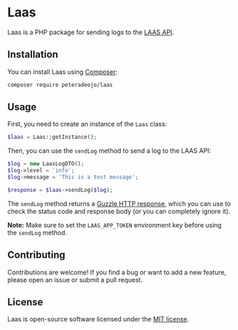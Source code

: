 # Laas

Laas is a PHP package for sending logs to the [LAAS API](https://laas-api-nest.onrender.com/).

## Installation

You can install Laas using [Composer](https://getcomposer.org/):

```bash
composer require peteradeojo/laas
```

## Usage

First, you need to create an instance of the `Laas` class:

```php
$laas = Laas::getInstance();
```

Then, you can use the `sendLog` method to send a log to the LAAS API:

```php
$log = new LaasLogDTO();
$log->level = 'info';
$log->message = 'This is a test message';

$response = $laas->sendLog($log);
```

The `sendLog` method returns a [Guzzle HTTP response](https://docs.guzzlephp.org/en/stable/psr7.html#responses), which you can use to check the status code and response body (or you can completely ignore it).

**Note:** Make sure to set the `LAAS_APP_TOKEN` environment key before using the `sendLog` method.

## Contributing

Contributions are welcome! If you find a bug or want to add a new feature, please open an issue or submit a pull request.

## License

Laas is open-source software licensed under the [MIT license](https://opensource.org/licenses/MIT).
```


